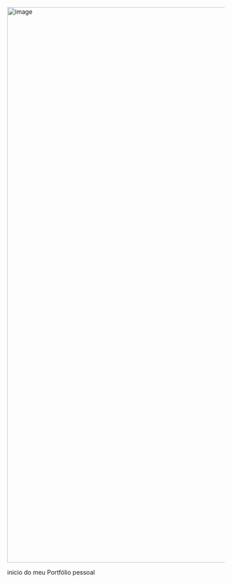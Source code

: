 <img width="2517" height="1285" alt="image" src="https://github.com/user-attachments/assets/fef690de-0f6c-42e4-8f96-09bc10abea26" />



inicio do meu Portfólio pessoal

